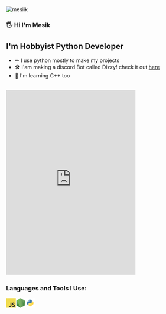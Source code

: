 <img align="center" alt="mesiik" width="150" src="https://cdn.discordapp.com/attachments/781208182344515596/803615133565845584/image0.png" />

### 🖐 Hi I'm Mesik

## I'm Hobbyist Python Developer

- ✏ I use python mostly to make my projects
- 🛠 I'am making a discord Bot called Dizzy! check it out [here](http://dizzy.gq)
- 🧱 I'm learning C++ too

<br />


<iframe src="https://canary.discord.com/widget?id=750122220147310683&theme=dark" width="350" height="500" allowtransparency="true" frameborder="0" sandbox="allow-popups allow-popups-to-escape-sandbox allow-same-origin allow-scripts"></iframe>


### Languages and Tools I Use:


<img align="left" alt="JavaScript" width="26px" src="https://raw.githubusercontent.com/github/explore/80688e429a7d4ef2fca1e82350fe8e3517d3494d/topics/javascript/javascript.png" />
<img align="left" alt="Node.js" width="26px" src="https://raw.githubusercontent.com/github/explore/80688e429a7d4ef2fca1e82350fe8e3517d3494d/topics/nodejs/nodejs.png" />
<img align="left" alt="Python" width="26px" src="https://raw.githubusercontent.com/github/explore/80688e429a7d4ef2fca1e82350fe8e3517d3494d/topics/python/python.png" />
